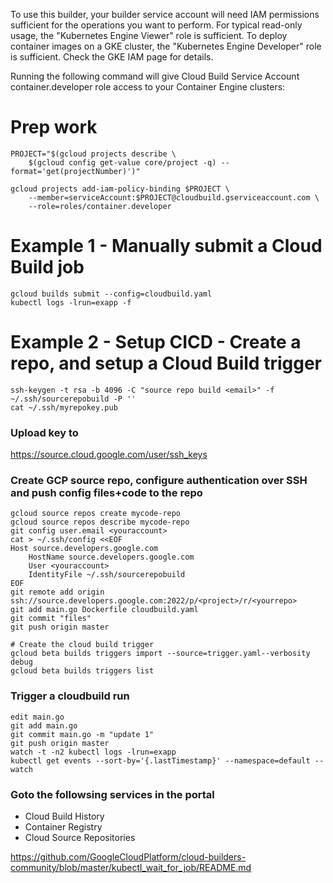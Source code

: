 To use this builder, your builder service account will need IAM permissions sufficient for the operations you want to perform. For typical read-only usage, the "Kubernetes Engine Viewer" role is sufficient. To deploy container images on a GKE cluster, the "Kubernetes Engine Developer" role is sufficient. Check the GKE IAM page for details.

Running the following command will give Cloud Build Service Account container.developer role access to your Container Engine clusters:

# Prep work
```
PROJECT="$(gcloud projects describe \
    $(gcloud config get-value core/project -q) --format='get(projectNumber)')"

gcloud projects add-iam-policy-binding $PROJECT \
    --member=serviceAccount:$PROJECT@cloudbuild.gserviceaccount.com \
    --role=roles/container.developer
```

# Example 1 - Manually submit a Cloud Build job
```
gcloud builds submit --config=cloudbuild.yaml
kubectl logs -lrun=exapp -f
```

# Example 2 - Setup CICD - Create a repo, and setup a Cloud Build trigger
```
ssh-keygen -t rsa -b 4096 -C "source repo build <email>" -f ~/.ssh/sourcerepobuild -P ''
cat ~/.ssh/myrepokey.pub
```
### Upload key to
https://source.cloud.google.com/user/ssh_keys

### Create GCP source repo, configure authentication over SSH and push config files+code to the repo
```
gcloud source repos create mycode-repo
gcloud source repos describe mycode-repo
git config user.email <youraccount>
cat > ~/.ssh/config <<EOF
Host source.developers.google.com
    HostName source.developers.google.com
    User <youraccount>
    IdentityFile ~/.ssh/sourcerepobuild
EOF
git remote add origin ssh://source.developers.google.com:2022/p/<project>/r/<yourrepo>
git add main.go Dockerfile cloudbuild.yaml
git commit "files"
git push origin master

# Create the cloud build trigger
gcloud beta builds triggers import --source=trigger.yaml--verbosity debug
gcloud beta builds triggers list
```

### Trigger a cloudbuild run
```
edit main.go
git add main.go
git commit main.go -m "update 1"
git push origin master
watch -t -n2 kubectl logs -lrun=exapp
kubectl get events --sort-by='{.lastTimestamp}' --namespace=default --watch
```

### Goto the followsing services in the portal
* Cloud Build History
* Container Registry
* Cloud Source Repositories

https://github.com/GoogleCloudPlatform/cloud-builders-community/blob/master/kubectl_wait_for_job/README.md

